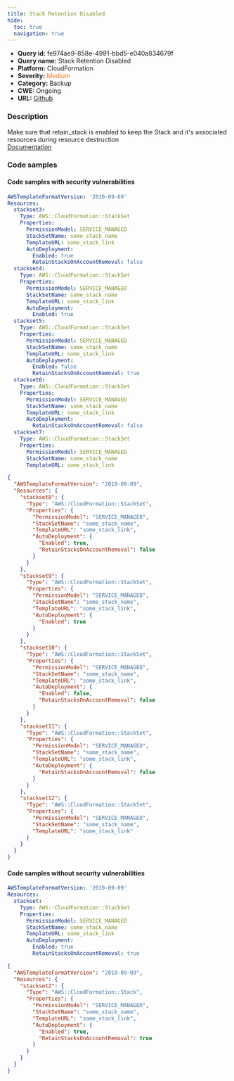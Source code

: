 ```yaml
---
title: Stack Retention Disabled
hide:
  toc: true
  navigation: true
---
```


<style>
  .highlight .hll {
    background-color: #ff171742;
  }
  .md-content {
    max-width: 1100px;
    margin: 0 auto;
  }
</style>

-   **Query id:** fe974ae9-858e-4991-bbd5-e040a834679f
-   **Query name:** Stack Retention Disabled
-   **Platform:** CloudFormation
-   **Severity:** <span style="color:#ff7213">Medium</span>
-   **Category:** Backup
-   **CWE:** Ongoing
-   **URL:** [Github](https://github.com/Checkmarx/kics/tree/master/assets/queries/cloudFormation/aws/stack_retention_disabled)

### Description
Make sure that retain_stack is enabled to keep the Stack and it's associated resources during resource destruction<br>
[Documentation](https://docs.aws.amazon.com/AWSCloudFormation/latest/UserGuide/aws-properties-cloudformation-stackset-autodeployment.html#cfn-cloudformation-stackset-autodeployment-retainstacksonaccountremoval)

### Code samples
#### Code samples with security vulnerabilities
```yaml title="Positive test num. 1 - yaml file" hl_lines="35 39 11 18 27"
AWSTemplateFormatVersion: '2010-09-09'
Resources:
  stackset3:
    Type: AWS::CloudFormation::StackSet
    Properties:
      PermissionModel: SERVICE_MANAGED
      StackSetName: some_stack_name
      TemplateURL: some_stack_link
      AutoDeployment:
        Enabled: true
        RetainStacksOnAccountRemoval: false
  stackset4:
    Type: AWS::CloudFormation::StackSet
    Properties:
      PermissionModel: SERVICE_MANAGED
      StackSetName: some_stack_name
      TemplateURL: some_stack_link
      AutoDeployment:
        Enabled: true
  stackset5:
    Type: AWS::CloudFormation::StackSet
    Properties:
      PermissionModel: SERVICE_MANAGED
      StackSetName: some_stack_name
      TemplateURL: some_stack_link
      AutoDeployment:
        Enabled: false
        RetainStacksOnAccountRemoval: true
  stackset6:
    Type: AWS::CloudFormation::StackSet
    Properties:
      PermissionModel: SERVICE_MANAGED
      StackSetName: some_stack_name
      TemplateURL: some_stack_link
      AutoDeployment:
        RetainStacksOnAccountRemoval: false
  stackset7:
    Type: AWS::CloudFormation::StackSet
    Properties:
      PermissionModel: SERVICE_MANAGED
      StackSetName: some_stack_name
      TemplateURL: some_stack_link

```
```json title="Positive test num. 2 - json file" hl_lines="34 12 45 52 22"
{
  "AWSTemplateFormatVersion": "2010-09-09",
  "Resources": {
    "stackset8": {
      "Type": "AWS::CloudFormation::StackSet",
      "Properties": {
        "PermissionModel": "SERVICE_MANAGED",
        "StackSetName": "some_stack_name",
        "TemplateURL": "some_stack_link",
        "AutoDeployment": {
          "Enabled": true,
          "RetainStacksOnAccountRemoval": false
        }
      }
    },
    "stackset9": {
      "Type": "AWS::CloudFormation::StackSet",
      "Properties": {
        "PermissionModel": "SERVICE_MANAGED",
        "StackSetName": "some_stack_name",
        "TemplateURL": "some_stack_link",
        "AutoDeployment": {
          "Enabled": true
        }
      }
    },
    "stackset10": {
      "Type": "AWS::CloudFormation::StackSet",
      "Properties": {
        "PermissionModel": "SERVICE_MANAGED",
        "StackSetName": "some_stack_name",
        "TemplateURL": "some_stack_link",
        "AutoDeployment": {
          "Enabled": false,
          "RetainStacksOnAccountRemoval": false
        }
      }
    },
    "stackset11": {
      "Type": "AWS::CloudFormation::StackSet",
      "Properties": {
        "PermissionModel": "SERVICE_MANAGED",
        "StackSetName": "some_stack_name",
        "TemplateURL": "some_stack_link",
        "AutoDeployment": {
          "RetainStacksOnAccountRemoval": false
        }
      }
    },
    "stackset12": {
      "Type": "AWS::CloudFormation::StackSet",
      "Properties": {
        "PermissionModel": "SERVICE_MANAGED",
        "StackSetName": "some_stack_name",
        "TemplateURL": "some_stack_link"
      }
    }
  }
}

```


#### Code samples without security vulnerabilities
```yaml title="Negative test num. 1 - yaml file"
AWSTemplateFormatVersion: '2010-09-09'
Resources:
  stackset:
    Type: AWS::CloudFormation::StackSet
    Properties:
      PermissionModel: SERVICE_MANAGED
      StackSetName: some_stack_name
      TemplateURL: some_stack_link
      AutoDeployment:
        Enabled: true
        RetainStacksOnAccountRemoval: true

```
```json title="Negative test num. 2 - json file"
{
  "AWSTemplateFormatVersion": "2010-09-09",
  "Resources": {
    "stackset2": {
      "Type": "AWS::CloudFormation::Stack",
      "Properties": {
        "PermissionModel": "SERVICE_MANAGED",
        "StackSetName": "some_stack_name",
        "TemplateURL": "some_stack_link",
        "AutoDeployment": {
          "Enabled": true,
          "RetainStacksOnAccountRemoval": true
        }
      }
    }
  }
}

```
